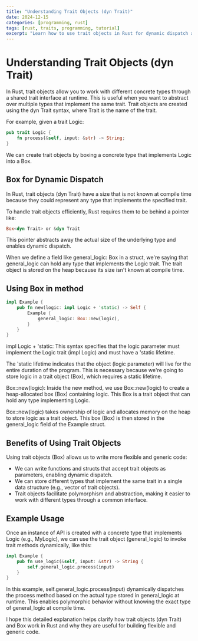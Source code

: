 ```yaml
---
title: "Understanding Trait Objects (dyn Trait)"
date: 2024-12-15
categories: [programming, rust]
tags: [rust, traits, programming, tutorial]
excerpt: "Learn how to use trait objects in Rust for dynamic dispatch and polymorphism"
---
```


# Understanding Trait Objects (dyn Trait)

In Rust, trait objects allow you to work with different concrete types through a shared trait interface at runtime. This is useful when you want to abstract over multiple types that implement the same trait. Trait objects are created using the dyn Trait syntax, where Trait is the name of the trait.

For example, given a trait Logic:

```rust
pub trait Logic {
    fn process(&self, input: &str) -> String;
}
```

We can create trait objects by boxing a concrete type that implements Logic into a Box<dyn Logic>.

## Box<dyn Trait> for Dynamic Dispatch

In Rust, trait objects (dyn Trait) have a size that is not known at compile time because they could represent any type that implements the specified trait. 

To handle trait objects efficiently, Rust requires them to be behind a pointer like:

```rust
Box<dyn Trait> or &dyn Trait
``` 

This pointer abstracts away the actual size of the underlying type and enables dynamic dispatch.

When we define a field like general_logic: Box<dyn Logic> in a struct, we're saying that general_logic can hold any type that implements the Logic trait. The trait object is stored on the heap because its size isn't known at compile time.

## Using Box<dyn Logic> in method

```rust
impl Example {
    pub fn new(logic: impl Logic + 'static) -> Self {
        Example {
            general_logic: Box::new(logic),
        }
    }
}
```

impl Logic + 'static: This syntax specifies that the logic parameter must implement the Logic trait (impl Logic) and must have a 'static lifetime. 

The 'static lifetime indicates that the object (logic parameter) will live for the entire duration of the program. This is necessary because we're going to store logic in a trait object (Box<dyn Logic>), which requires a static lifetime.

Box::new(logic): Inside the new method, we use Box::new(logic) to create a heap-allocated box (Box) containing logic. This Box<dyn Logic> is a trait object that can hold any type implementing Logic.

Box::new(logic) takes ownership of logic and allocates memory on the heap to store logic as a trait object. This box (Box<dyn Logic>) is then stored in the general_logic field of the Example struct.

## Benefits of Using Trait Objects

Using trait objects (Box<dyn Trait>) allows us to write more flexible and generic code:

- We can write functions and structs that accept trait objects as parameters, enabling dynamic dispatch.
- We can store different types that implement the same trait in a single data structure (e.g., vector of trait objects).
- Trait objects facilitate polymorphism and abstraction, making it easier to work with different types through a common interface.

## Example Usage

Once an instance of API is created with a concrete type that implements Logic (e.g., MyLogic), we can use the trait object (general_logic) to invoke trait methods dynamically, like this:

```rust
impl Example {
    pub fn use_logic(&self, input: &str) -> String {
        self.general_logic.process(input)
    }
}
```

In this example, self.general_logic.process(input) dynamically dispatches the process method based on the actual type stored in general_logic at runtime. This enables polymorphic behavior without knowing the exact type of general_logic at compile time.

I hope this detailed explanation helps clarify how trait objects (dyn Trait) and Box<dyn Trait> work in Rust and why they are useful for building flexible and generic code. 